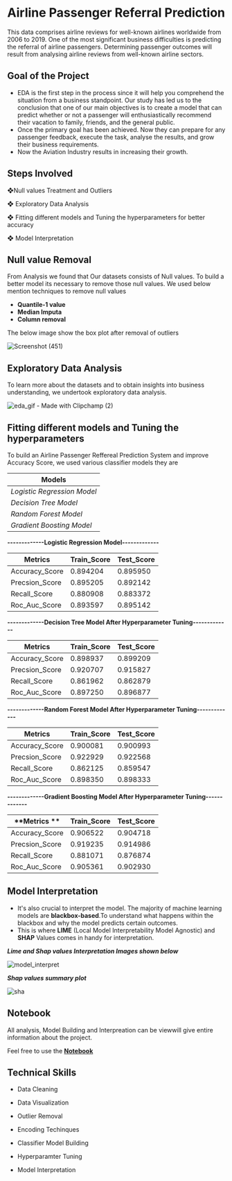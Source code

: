 
# Airline Passenger Referral Prediction

This data comprises airline reviews for well-known airlines worldwide from 2006 to 2019. One of the most significant business difficulties is predicting the referral of airline passengers.
Determining passenger outcomes will result from analysing airline reviews from well-known airline sectors.

## Goal of the Project

* EDA is the first step in the process since it will help you comprehend the situation from a business standpoint. Our study has led us to the conclusion that one of our main objectives is to create a model that can predict whether or not a passenger will enthusiastically recommend their vacation to family, friends, and the general public.
* Once the primary goal has been achieved. Now they can prepare for any passenger feedback, execute the task, analyse the results, and grow their business requirements.
* Now the Aviation Industry results in increasing their growth.

## Steps Involved

❖Null values Treatment and Outliers

❖ Exploratory Data Analysis

❖ Fitting different models and Tuning the hyperparameters for better accuracy

❖ Model Interpretation

## Null value Removal

From Analysis we found that Our datasets consists of Null values. To build a better model its necessary to remove those null values.
We used below mention techniques to remove null values

* **Quantile-1 value**
* **Median Imputa**
* **Column removal**

The below image show the box plot after removal of outliers

![Screenshot (451)](https://user-images.githubusercontent.com/78978975/183017787-b1c079dc-8b42-4b70-ac01-b143c87abc6c.png)

## Exploratory Data Analysis

To learn more about the datasets and to obtain insights into business understanding, we undertook exploratory data analysis.

![eda_gif - Made with Clipchamp (2)](https://user-images.githubusercontent.com/78978975/183017831-0ae90299-286a-47e4-906a-e31ba6d51bea.gif)


## Fitting different models and Tuning the hyperparameters 

To build an Airline Passenger Reffereal Prediction System and improve Accuracy Score, we used various classifier models they are


| **Models**       |
| ------------- |
| *Logistic Regression Model*|
| *Decision Tree Model*  | 
| *Random Forest Model*| 
| *Gradient Boosting Model*|

**-------------Logistic Regression Model-------------**

| **Metrics** | **Train_Score** | **Test_Score** |
| ------------- | ------------- | ------------- |
|  Accuracy_Score   |  0.894204 |   0.895950
|  Precsion_Score   |  0.895205  |  0.892142
|    Recall_Score   |  0.880908  |  0.883372
|   Roc_Auc_Score   |  0.893597  |  0.895142

**-------------Decision Tree Model After Hyperparameter Tuning-------------**

|**Metrics** | **Train_Score**  |**Test_Score**|
| ------------- | ------------- | ------------- |
 | Accuracy_Score   |  0.898937  |  0.899209|
 | Precsion_Score  |   0.920707 |   0.915827|
  | Recall_Score   |  0.861962  |  0.862879|
  | Roc_Auc_Score  |   0.897250  |  0.896877|

**-------------Random Forest Model After Hyperparameter Tuning-------------**

|  **Metrics**|  **Train_Score** | **Test_Score**|
| ------------- | ------------- | ------------- |
 | Accuracy_Score   |  0.900081 |    0.900993|
 |Precsion_Score |    0.922929|    0.922568|
 |Recall_Score  |   0.862125  |  0.859547|
 |  Roc_Auc_Score  |   0.898350 |   0.898333|

**-------------Gradient Boosting Model After Hyperparameter Tuning-------------**

|  **Metrics ** |**Train_Score**|  **Test_Score**|
| ------------- | ------------- | ------------- |
 |Accuracy_Score |    0.906522 |   0.904718|
 |Precsion_Score |    0.919235 |   0.914986|
  | Recall_Score |    0.881071 |   0.876874|
 |Roc_Auc_Score |    0.905361  |  0.902930|

## Model Interpretation

* It's also crucial to interpret the model. The majority of machine learning models
    are **blackbox-based**.To understand what happens within the blackbox and why the model predicts
    certain outcomes.
* This is where **LIME** (Local Model Interpretability Model Agnostic) and **SHAP**
    Values comes in handy for interpretation.

***Lime and Shap values Interpretation Images shown below***

![model_interpret](https://user-images.githubusercontent.com/78978975/183017913-24694abd-3b2b-4dc9-a774-7cdc3f43dc1c.jpg)


***Shap values summary plot***

![sha](https://user-images.githubusercontent.com/78978975/183017942-895dd767-2bbe-45dd-a0af-f7ee22f715fa.jpg)


## Notebook

All analysis, Model Building and Interpreation can be viewwill give entire information about the project.

Feel free to use the [**Notebook**](https://github.com/Jaiharish-passion07/Third_Classification_capstone_project/blob/master/Final_Notebook_capstone_Clasification_Project.ipynb)

## Technical Skills

* Data Cleaning 

* Data Visualization

* Outlier Removal

* Encoding Techinques

* Classifier Model Building 

* Hyperparamter Tuning

* Model Interpretation



